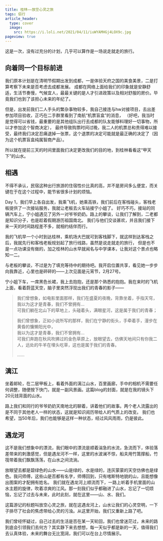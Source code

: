 ```yaml
---
title: 桂林——放空心灵之旅
tags: 侣行
article_header:
  type: cover
  image:
    src: https://i.loli.net/2021/04/11/iuWYAMHGj4LOX9c.jpg
pageview: true
---
```


这是一次，没有过充分的计划，几乎可以算作是一场说走就走的旅行。

<!--more-->

## 向着同一个目标前进

我们原本计划是在清明节假期出发到成都，一是体验天府之国的美食美景，二是打算考察下未来是否考虑去成都发展。
成都在网络上面给我们的印象就是安静舒适，生活节奏慢，气候宜人，最最关键的是人才引进政策以及相对舒服的房价。毕竟我们也到了该担心未来的年纪了。

但是，出发前我们二人手头的繁杂事物较多，我自己接连与hw对接项目，去出差参加项目验收，正巧在二手群里看到了南航“机票盲盒”的消息，
（好吧，我当时是觉得可以省钱，最重要的是其他组队出行去成都的队友能够料理好一切事物，所以才参加这个智商决定），
最终导致购票时间过晚，我二人的机票总和贵得难以接受，最终我们决定忍痛退掉一张票，这个退票的决定可能就是最正确的决定了（因为这个机票盲盒纯属智商产品）。

所以就在提前三天的时间里面我们决定更改我们的目的地，到桂林看看这“甲天下”的山水。

## 相遇

不得不承认，民宿这种出行旅游的住宿性价比真的高，并不是房间多么便宜，而关键在于在这个过程中，能节省很多计划的烦恼。

Day 1，我们早上各自出发，我乘飞机，她乘高铁，我们前后在客栈碰头，客栈老板提供了一次接站服务，我就让老板去火车站接宁小姐了。
好巧不巧，接站的同辆汽车上，宁小姐遇见了另外一对爷爷奶奶。路上的攀谈，让我们了解到，二老都是知识分子，也是趁着假期游历祖国南北。
我们与他们交谈甚欢，并且我们接下来一天的时间路程差不多，就相约结伴而行。

我的飞机早一个小时到达桂林，乘机场大巴就可到客栈脚下，就这样到达客栈之后，我就先行和客栈老板规划起了旅行线路，虽然是说走就走的旅行，
但是也不是一点功课没有做的，加之桂林的山水早就闻名与中学课本，让我对这个景点也略知一二。

与老板的攀谈，不过是为了填充等待中的期待吧。我开启位置共享，看见她一步步向我靠近，心里也是砰砰的——上次见面是元宵节，2月27号。

宁小姐下车，一席黑色长裙，我上去抱抱，还是那个熟悉的抱抱。我在来时的飞机上面，看着蔚蓝天空，脑子里突然浮现出我们的青春的影子——

> 我们曾想象，如电影里面那样，我们在盛夏的夜晚，背靠坐着，手指天穹，  
> 我以为这才是青春，我们不曾拥有...  
> 可我们躺在北山下的草地上，头碰着头，满眼星河，这是属于我们的青春；
>
> 我们曾想象，正如小说所写的那样，我们在宁静的街头，手牵着手，漫步在黄昏的慵懒阳光中，  
> 我以为这才是青春，我们不曾拥有...  
> 可我们奔跑在秋风吹拂过的金色草原上，放眼望去，仿佛天地间只有你我二人，远处的牛羊在埋头吃草，这也是属于我们的青春。
>  
> ......

## 漓江

坐着邮轮，在二层甲板上，看着外面的漓江山水，百里画廊，手中的相机不需要任何调整，随便按下快门，就是一副风景画。这篇blog的封面，就是在我的镜头下20元钱背面的山水。

路上我们和同行的爷爷奶奶天南地北的聊着，讲着他们的故事。两个老人流露出的是不同于其他老人一样的状态，这就是知识阅历带给人的气质上的改变。
我们也希望，当50年后，我们也能够是这样一种状态，经过风风雨雨，仍是彼此。

## 遇龙河

这不是我们想象中的漂流，我们眼中的漂流是顺着湍急的水流，急流而下，体验落差带来的刺激感觉，但是遇龙河不一样，这里的水波澜不惊，船夫用竹篙撑船，竹筏带着我们飘飘荡荡，在山水之间流淌。

放眼望去都是碧绿色的山水——山是绿的，水是绿的，连灰蒙蒙的天空仿佛也是绿色。我问师傅，这些山是否都有名字，师傅回到，只有喀斯特地貌的山，且能想像出图案的才配拥有姓名。
我们就在遇龙河上顺流而下，一路上听着手机里面的山水主题的旋律，吹着凉爽的江风。那一刻我们似乎都融进了山水，忘记了一切烦恼，忘记了过去与未来，此时此刻，就在这里——山、水、我们。

这篇游记的标题叫放空心灵之旅，就在这遇龙河上，山水让我们的心灵空明，一下子排尽了社会的焦虑带给心灵的污浊。从这里开始，我们又重新上路了吧。

我们曾经怀疑过，自己过去的生活是否在某一天轮回，我们也曾迷茫过，未来的路到底会引领我们去何方？其实静下来去想想，每一天似乎都是新的一天，值得我们去认真体验，未来的舞台无比宽阔，我们可以在台上尽情展示。

